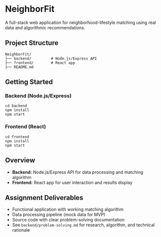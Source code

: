 # NeighborFit

A full-stack web application for neighborhood-lifestyle matching using real data and algorithmic recommendations.

## Project Structure

```
NeighborFit/
├── backend/         # Node.js/Express API
├── frontend/        # React app
├── README.md
```

## Getting Started

### Backend (Node.js/Express)

```
cd backend
npm install
npm start
```

### Frontend (React)

```
cd frontend
npm install
npm start
```

## Overview
- **Backend:** Node.js/Express API for data processing and matching algorithm
- **Frontend:** React app for user interaction and results display

## Assignment Deliverables
- Functional application with working matching algorithm
- Data processing pipeline (mock data for MVP)
- Source code with clear problem-solving documentation
- See `backend/problem-solving.md` for research, algorithm, and technical rationale 